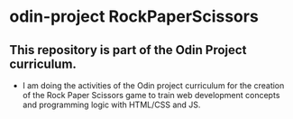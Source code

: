 # odin-project RockPaperScissors

## This repository is part of the Odin Project curriculum.

- I am doing the activities of the Odin project curriculum for the creation of the Rock Paper Scissors game to train
  web development concepts and programming logic with HTML/CSS and JS.
